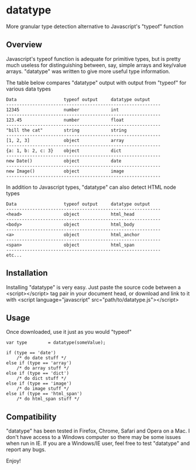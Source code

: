 datatype
========

More granular type detection alternative to Javascript's "typeof" function

Overview
-
Javascript's typeof function is adequate for primitive types, but is pretty much useless for distinguishing between, say, simple arrays and key/value arrays. "datatype" was written to give more useful type information.

The table below compares "datatype" output with output from "typeof" for various data types

```
Data                  typeof output     datatype output
-----------------------------------------------------------
12345                 number            int
-----------------------------------------------------------
123.45                number            float
-----------------------------------------------------------
"bill the cat"        string            string
-----------------------------------------------------------
[1, 2, 3]             object            array
-----------------------------------------------------------
{a: 1, b: 2, c: 3}    object            dict
-----------------------------------------------------------
new Date()            object            date
-----------------------------------------------------------
new Image()           object            image
-----------------------------------------------------------
```

In addition to Javascript types, "datatype" can also detect
HTML node types

```
Data                  typeof output     datatype output
-----------------------------------------------------------
<head>                object            html_head
-----------------------------------------------------------
<body>                object            html_body
-----------------------------------------------------------
<a>                   object            html_anchor
-----------------------------------------------------------
<span>                object            html_span
-----------------------------------------------------------
etc...
```

Installation
-
Installing "datatype" is very easy. Just paste the source code between a &lt;script&gt;&lt;/script&gt; tag pair in your document head, or download and link to it with &lt;script language="javascript" src="path/to/datatype.js"&gt;&lt;/script&gt;


Usage
-
Once downloaded, use it just as you would "typeof"

```
var type		= datatype(someValue);

if (type == 'date')
	/* do date stuff */
else if (type == 'array')
	/* do array stuff */
else if (type == 'dict')
	/* do dict stuff */
else if (type == 'image')
	/* do image stuff */
else if (type == 'html_span')
	/* do html_span stuff */
```

Compatibility
-
"datatype" has been tested in Firefox, Chrome, Safari and Opera on a Mac. I don't have access to a Windows computer so there may be some issues when run in IE. If you are a Windows/IE user, feel free to test "datatype" and report any bugs.

Enjoy!
